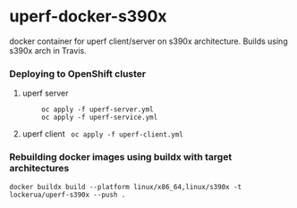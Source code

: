 # uperf-docker-s390x
docker  container for uperf client/server on s390x architecture. Builds using s390x arch in Travis. 

### Deploying to OpenShift cluster
1. uperf server 
``` 
        oc apply -f uperf-server.yml
        oc apply -f uperf-service.yml
```

2. uperf client ``` oc apply -f uperf-client.yml```

### Rebuilding docker images using buildx with target architectures
```
docker buildx build --platform linux/x86_64,linux/s390x -t lockerua/uperf-s390x --push .
```
